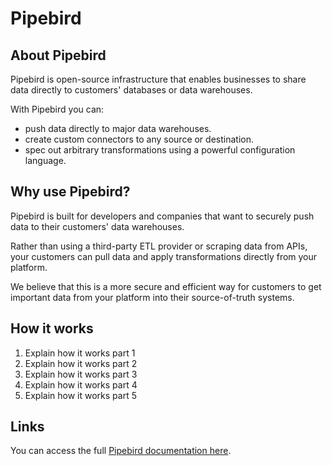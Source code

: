# Pipebird

## About Pipebird

Pipebird is open-source infrastructure that enables businesses to share data directly to customers' databases or data warehouses.

With Pipebird you can:
* push data directly to major data warehouses.
* create custom connectors to any source or destination.
* spec out arbitrary transformations using a powerful configuration language.


## Why use Pipebird?

Pipebird is built for developers and companies that want to securely push data to their customers' data warehouses.

Rather than using a third-party ETL provider or scraping data from APIs, your customers can pull data and apply transformations directly from your platform.

We believe that this is a more secure and efficient way for customers to get important data from your platform into their source-of-truth systems.

## How it works

1. Explain how it works part 1
1. Explain how it works part 2
1. Explain how it works part 3
1. Explain how it works part 4
1. Explain how it works part 5


## Links

You can access  the full [Pipebird documentation here](https://docs.pipebird.com/docs/getting-started).


